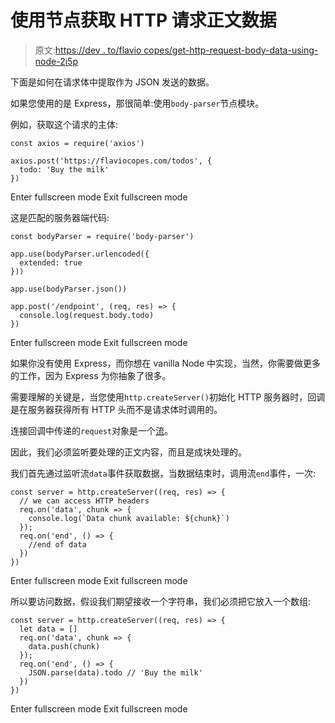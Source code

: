 # 使用节点获取 HTTP 请求正文数据

> 原文:[https://dev . to/flavio copes/get-http-request-body-data-using-node-2i5p](https://dev.to/flaviocopes/get-http-request-body-data-using-node-2i5p)

下面是如何在请求体中提取作为 JSON 发送的数据。

如果您使用的是 Express，那很简单:使用`body-parser`节点模块。

例如，获取这个请求的主体:

```
const axios = require('axios')

axios.post('https://flaviocopes.com/todos', {
  todo: 'Buy the milk'
}) 
```

Enter fullscreen mode Exit fullscreen mode

这是匹配的服务器端代码:

```
const bodyParser = require('body-parser')

app.use(bodyParser.urlencoded({
  extended: true
}))

app.use(bodyParser.json())

app.post('/endpoint', (req, res) => {
  console.log(request.body.todo)
}) 
```

Enter fullscreen mode Exit fullscreen mode

如果你没有使用 Express，而你想在 vanilla Node 中实现，当然，你需要做更多的工作，因为 Express 为你抽象了很多。

需要理解的关键是，当您使用`http.createServer()`初始化 HTTP 服务器时，回调是在服务器获得所有 HTTP 头而不是请求体时调用的。

连接回调中传递的`request`对象是一个[流](https://flaviocopes.com/nodejs-streams/)。

因此，我们必须监听要处理的正文内容，而且是成块处理的。

我们首先通过监听流`data`事件获取数据，当数据结束时，调用流`end`事件，一次:

```
const server = http.createServer((req, res) => {
  // we can access HTTP headers
  req.on('data', chunk => {
    console.log(`Data chunk available: ${chunk}`)
  });
  req.on('end', () => {
    //end of data
  })
}) 
```

Enter fullscreen mode Exit fullscreen mode

所以要访问数据，假设我们期望接收一个字符串，我们必须把它放入一个数组:

```
const server = http.createServer((req, res) => {
  let data = []
  req.on('data', chunk => {
    data.push(chunk)
  });
  req.on('end', () => {
    JSON.parse(data).todo // 'Buy the milk'
  })
}) 
```

Enter fullscreen mode Exit fullscreen mode